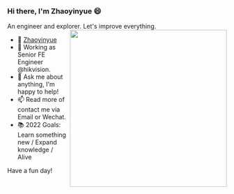 ### Hi there,  I'm Zhaoyinyue 😄

An engineer and explorer. Let's improve everything.
<img align="right" src="https://github-readme-stats.vercel.app/api/top-langs/?username=ZhaoyinyueZhaoYY&theme=tokyonight&layout=compact&line_height=27" width="360"/>

- 🌱 [Zhaoyinyue](https://github.com/ZhaoyinyueZhaoYY)
- 🔭 Working as Senior FE Engineer @hikvision.
- 💬 Ask me about anything, I'm happy to help!
- 📫 Read more of contact me via Email or Wechat.
- 📚 2022 Goals: Learn something new / Expand knowledge / Alive

Have a fun day!
